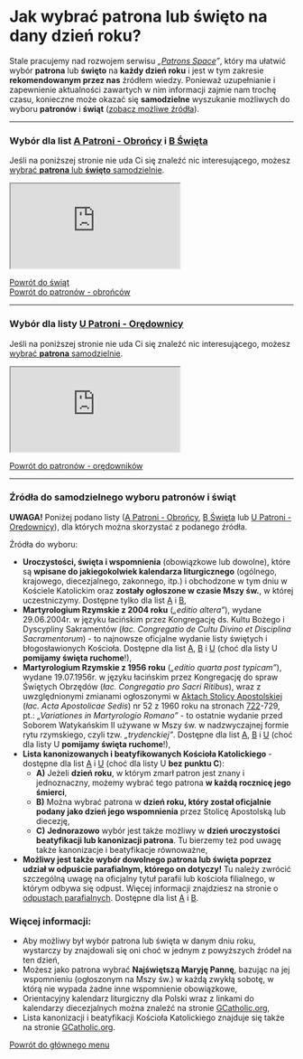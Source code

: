 # Jak wybrać patrona lub święto na dany dzień roku?

Stale pracujemy nad rozwojem serwisu _„[Patrons Space](http://pl.patrons.space)”_, który ma ułatwić wybór **patrona** lub **święto** na **każdy dzień roku** i jest w tym zakresie **rekomendowanym przez nas** źródłem wiedzy. Ponieważ uzupełnianie i zapewnienie aktualności zawartych w nim informacji zajmie nam trochę czasu, konieczne może okazać się **samodzielne** wyszukanie możliwych do wyboru **patronów** i **świąt** ([zobacz możliwe źródła](jak_wybrac_patrona_lub_swieto_na_dany_dzien_roku.md#zrodla-wyboru-patronow-lub-swiat)).

---
<div id="swieta-na-dzis"></div>
<div id="patroni-obroncy-na-dzis"></div>

### Wybór dla list [<span class="status status-list"><span class="status status-blue">A</span> Patroni - Obrońcy</span>](patroni_obroncy.md) i [<span class="status status-list"><span class="status status-white">B</span> Święta</span>](swieta.md)
Jeśli na poniższej stronie nie uda Ci się znaleźć nic interesującego, możesz [wybrać **patrona** lub **święto** samodzielnie](jak_wybrac_patrona_lub_swieto_na_dany_dzien_roku.md#zrodla-wyboru-patronow-lub-swiat).
<iframe id="my-patrons-and-feasts-for-today" src="http://pl.patrons.space/dates/my-patrons-and-feasts?content-only=1"></iframe>
<br />

[Powrót do świąt](swieta.md)  
[Powrót do patronów - obrońców](patroni_obroncy.md)

---
<div id="patroni-oredownicy-na-dzis"></div>

### Wybór dla listy [<span class="status status-list"><span class="status status-red">U</span> Patroni - Orędownicy</span>](patroni_oredownicy.md)
Jeśli na poniższej stronie nie uda Ci się znaleźć nic interesującego, możesz [wybrać **patrona** samodzielnie](jak_wybrac_patrona_lub_swieto_na_dany_dzien_roku.md#zrodla-wyboru-patronow-lub-swiat).
<iframe id="my-patrons-for-today" src="http://pl.patrons.space/dates/my-patrons?content-only=1"></iframe>
<br />

[Powrót do patronów - orędowników](patroni_oredownicy.md)

---
<div id="zrodla-wyboru-patronow-lub-swiat"></div>

### Źródła do samodzielnego wyboru patronów i świąt
**UWAGA!** Poniżej podano listy ([<span class="status status-list"><span class="status status-blue">A</span> Patroni - Obrońcy</span>](patroni_obroncy.md), [<span class="status status-list"><span class="status status-white">B</span> Święta</span>](swieta.md) lub [<span class="status status-list"><span class="status status-red">U</span> Patroni - Orędownicy</span>](patroni_oredownicy.md)), dla których można skorzystać z podanego źródła.

Źródła do wyboru:
- **Uroczystości, święta i wspomnienia** (obowiązkowe lub dowolne), które są **wpisane do jakiegokolwiek kalendarza liturgicznego** (ogólnego, krajowego, diecezjalnego, zakonnego, itp.) i obchodzone w tym dniu w Kościele Katolickim oraz **zostały ogłoszone w czasie Mszy św.**, w której uczestniczymy. Dostępne tylko dla list [<span class="status status-blue">A</span>](patroni_obroncy.md) i [<span class="status status-white">B</span>](swieta.md),
- **Martyrologium Rzymskie z 2004 roku** (_„editio altera”_), wydane 29.06.2004r. w języku łacińskim przez Kongregację ds. Kultu Bożego i Dyscypliny Sakramentów (_łac. Congregatio de Cultu Divino et Disciplina Sacramentorum_) - to najnowsze oficjalne wydanie listy świętych i błogosławionych Kościoła. Dostępne dla list [<span class="status status-blue">A</span>](patroni_obroncy.md), [<span class="status status-white">B</span>](swieta.md) i [<span class="status status-red">U</span>](patroni_oredownicy.md) (choć dla listy U  **pomijamy święta ruchome**!),
- **Martyrologium Rzymskie z 1956 roku** (_„editio quarta post typicam”_), wydane 19.07.1956r. w języku łacińskim przez Kongregację do spraw Świętych Obrzędów (_łac. Congregatio pro Sacri Ritibus_), wraz z uwzględnionymi zmianami ogłoszonymi w [Aktach Stolicy Apostolskiej](http://www.vatican.va/archive/aas/index_sp.htm) (_łac. Acta Apostolicae Sedis_) nr 52 z 1960 roku na stronach [722](http://www.vatican.va/archive/aas/documents/AAS-52-1960-ocr.pdf#page=722)-729, pt.: _„Variationes in Martyrologio Romano”_ - to ostatnie wydanie przed Soborem Watykańskim II używane w Mszy św. w nadzwyczajnej formie rytu rzymskiego, czyli tzw. _„trydenckiej”_. Dostępne dla list [<span class="status status-blue">A</span>](patroni_obroncy.md), [<span class="status status-white">B</span>](swieta.md) i [<span class="status status-red">U</span>](patroni_oredownicy.md) (choć dla listy U  **pomijamy święta ruchome**!),
- **Lista kanonizowanych i beatyfikowanych Kościoła Katolickiego** - dostępne dla list [<span class="status status-blue">A</span>](patroni_obroncy.md) i [<span class="status status-red">U</span>](patroni_oredownicy.md) (choć dla listy U **bez punktu C**):
  - **A)** Jeżeli **dzień roku**, w którym zmarł patron jest znany i jednoznaczny, możemy wybrać tego patrona **w każdą rocznicę jego śmierci**,
  - **B)** Można wybrać patrona w **dzień roku, który został oficjalnie podany jako dzień jego wspomnienia** przez Stolicę Apostolską lub diecezję,
  - **C)** **Jednorazowo** wybór jest także możliwy w **dzień uroczystości beatyfikacji lub kanonizacji patrona**. Tu bierzemy też pod uwagę także kanonizacje i beatyfikacje równoważne,
- **Możliwy jest także wybór dowolnego patrona lub święta poprzez udział w odpuście parafialnym, którego on dotyczy!** Tu należy zwrócić szczególną uwagę na oficjalny tytuł parafii lub kościoła filialnego, w którym odbywa się odpust. Więcej informacji znajdziesz na stronie o [odpustach parafialnych](odpusty_parafialne.md). Dostępne dla list [<span class="status status-blue">A</span>](patroni_obroncy.md) i [<span class="status status-white">B</span>](swieta.md).

### Więcej informacji:
- Aby możliwy był wybór patrona lub święta w danym dniu roku, wystarczy by znajdowali się oni choć w jednym z powyższych źródeł na ten dzień,
- Możesz jako patrona wybrać **Najświętszą Maryję Pannę**, bazując na jej wspomnieniu (ogłoszonym na Mszy św.) w każdą zwykłą sobotę, w którą nie wypada żadne inne wspomnienie obowiązkowe,
- Orientacyjny kalendarz liturgiczny dla Polski wraz z linkami do kalendarzy diecezjalnych można znaleźć na stronie [GCatholic.org](http://www.gcatholic.org/calendar/2022/PL-pl.htm),
- Lista kanonizacji i beatyfikacji Kościoła Katolickiego znajduje się także na stronie [GCatholic.org](http://www.gcatholic.org/saints/index.htm).

[Powrót do głównego menu](index.md)
